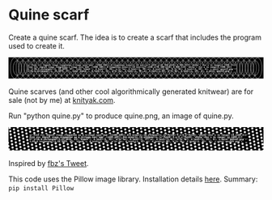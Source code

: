 # Quine scarf

Create a quine scarf. The idea is to create a scarf that includes the program used to create it.

![Quine scarf](https://raw.githubusercontent.com/shirriff/quine/master/quine4.png)

Quine scarves (and other cool algorithmically generated knitwear) are for sale (not by me) at [knityak.com](http://knityak.com).

Run "python quine.py" to produce quine.png, an image of quine.py.

![Quine scarf #5](https://raw.githubusercontent.com/shirriff/quine/master/quine5.png)

Inspired by [fbz's Tweet](https://twitter.com/fbz/status/936117740560990209).

This code uses the Pillow image library. Installation details [here](http://pillow.readthedocs.io/en/3.4.x/installation.html). Summary: `pip install Pillow`
